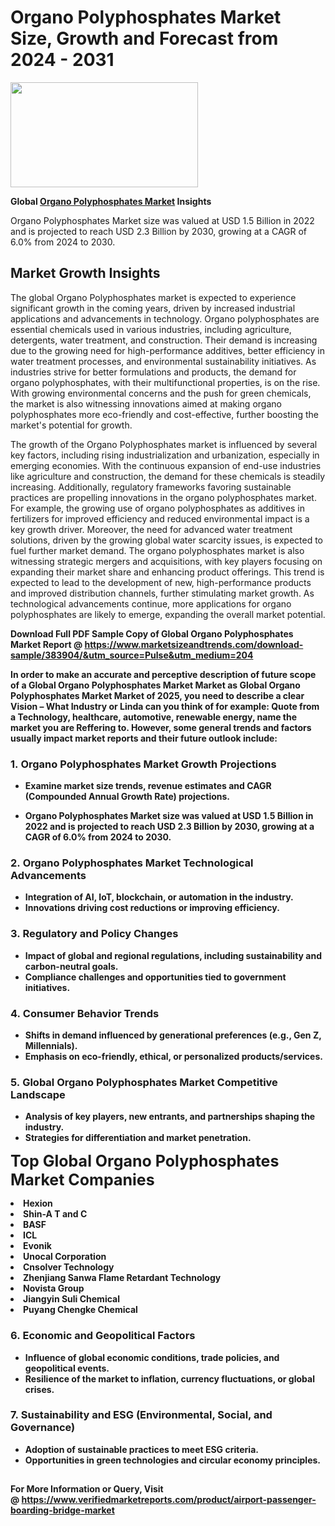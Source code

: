 <H1>Organo Polyphosphates Market Size, Growth and Forecast from 2024 - 2031</H1><img class="aligncenter size-medium wp-image-584254" src="https://thirdeyenews.in/wp-content/uploads/2024/09/Global-Market-Research-300x168.jpeg" alt="" width="300" height="168" /><p><strong>Global&nbsp;<a href="https://www.marketsizeandtrends.com/download-sample/383904/&amp;utm_source=Pulse&amp;utm_medium=204">Organo Polyphosphates Market</a> Insights</strong></p><p>Organo Polyphosphates Market size was valued at USD 1.5 Billion in 2022 and is projected to reach USD 2.3 Billion by 2030, growing at a CAGR of 6.0% from 2024 to 2030.</p><p><h2>Market Growth Insights</h2> <p>The global Organo Polyphosphates market is expected to experience significant growth in the coming years, driven by increased industrial applications and advancements in technology. Organo polyphosphates are essential chemicals used in various industries, including agriculture, detergents, water treatment, and construction. Their demand is increasing due to the growing need for high-performance additives, better efficiency in water treatment processes, and environmental sustainability initiatives. As industries strive for better formulations and products, the demand for organo polyphosphates, with their multifunctional properties, is on the rise. With growing environmental concerns and the push for green chemicals, the market is also witnessing innovations aimed at making organo polyphosphates more eco-friendly and cost-effective, further boosting the market's potential for growth.</p> <p><strong></strong></p> <p>The growth of the Organo Polyphosphates market is influenced by several key factors, including rising industrialization and urbanization, especially in emerging economies. With the continuous expansion of end-use industries like agriculture and construction, the demand for these chemicals is steadily increasing. Additionally, regulatory frameworks favoring sustainable practices are propelling innovations in the organo polyphosphates market. For example, the growing use of organo polyphosphates as additives in fertilizers for improved efficiency and reduced environmental impact is a key growth driver. Moreover, the need for advanced water treatment solutions, driven by the growing global water scarcity issues, is expected to fuel further market demand. The organo polyphosphates market is also witnessing strategic mergers and acquisitions, with key players focusing on expanding their market share and enhancing product offerings. This trend is expected to lead to the development of new, high-performance products and improved distribution channels, further stimulating market growth. As technological advancements continue, more applications for organo polyphosphates are likely to emerge, expanding the overall market potential. <p><strong></p><p><span class=""><strong>Download Full PDF Sample Copy of Global Organo Polyphosphates Market Report</strong> @ <a href="https://www.marketsizeandtrends.com/download-sample/383904/&amp;utm_source=Pulse&amp;utm_medium=204" target="_blank">https://www.marketsizeandtrends.com/download-sample/383904/&amp;utm_source=Pulse&amp;utm_medium=204</a></span></p><p>In order to make an accurate and perceptive description of future scope of a Global&nbsp;Organo Polyphosphates Market Market as Global&nbsp;Organo Polyphosphates Market Market of 2025, you need to describe a clear Vision &ndash; What Industry or Linda can you think of for example: Quote from a Technology, healthcare, automotive, renewable energy, name the market you are Reffering to. However, some general trends and factors usually impact market reports and their future outlook include:</p><h3>1.&nbsp;<strong>Organo Polyphosphates Market Growth Projections</strong></h3><ul><li>Examine market size trends, revenue estimates and CAGR (Compounded Annual Growth Rate) projections.</li><li><p>Organo Polyphosphates Market size was valued at USD 1.5 Billion in 2022 and is projected to reach USD 2.3 Billion by 2030, growing at a CAGR of 6.0% from 2024 to 2030.</p></li></ul><h3>2.&nbsp;<strong>Organo Polyphosphates Market Technological Advancements</strong></h3><ul><li>Integration of AI, IoT, blockchain, or automation in the industry.</li><li>Innovations driving cost reductions or improving efficiency.</li></ul><h3>3.&nbsp;<strong>Regulatory and Policy Changes</strong></h3><ul><li>Impact of global and regional regulations, including sustainability and carbon-neutral goals.</li><li>Compliance challenges and opportunities tied to government initiatives.</li></ul><h3>4.&nbsp;<strong>Consumer Behavior Trends</strong></h3><ul><li>Shifts in demand influenced by generational preferences (e.g., Gen Z, Millennials).</li><li>Emphasis on eco-friendly, ethical, or personalized products/services.</li></ul><h3>5.&nbsp;<strong>Global Organo Polyphosphates Market Competitive Landscape</strong></h3><ul><li>Analysis of key players, new entrants, and partnerships shaping the industry.</li><li>Strategies for differentiation and market penetration.</li></ul><p data-pm-slice="1 1 []"><span style="color: inherit; font-family: inherit; font-size: 25px;">Top Global Organo Polyphosphates Market Companies</span></p><div class="" data-test-id=""><p><li>Hexion</li><li> Shin-A T and C</li><li> BASF</li><li> ICL</li><li> Evonik</li><li> Unocal Corporation</li><li> Cnsolver Technology</li><li> Zhenjiang Sanwa Flame Retardant Technology</li><li> Novista Group</li><li> Jiangyin Suli Chemical</li><li> Puyang Chengke Chemical</li></p></div><h3>6.&nbsp;<strong>Economic and Geopolitical Factors</strong></h3><ul><li>Influence of global economic conditions, trade policies, and geopolitical events.</li><li>Resilience of the market to inflation, currency fluctuations, or global crises.</li></ul><h3>7.&nbsp;<strong>Sustainability and ESG (Environmental, Social, and Governance)</strong></h3><ul><li>Adoption of sustainable practices to meet ESG criteria.</li><li>Opportunities in green technologies and circular economy principles.</li></ul><h2><strong style="font-size: 14px;">For More Information or Query, Visit @&nbsp;</strong><a style="background-color: #ffffff; font-size: 14px;" href="https://www.marketsizeandtrends.com/report/organo-polyphosphates-market/" target="_blank">https://www.verifiedmarketreports.com/product/airport-passenger-boarding-bridge-market</a></h2>
